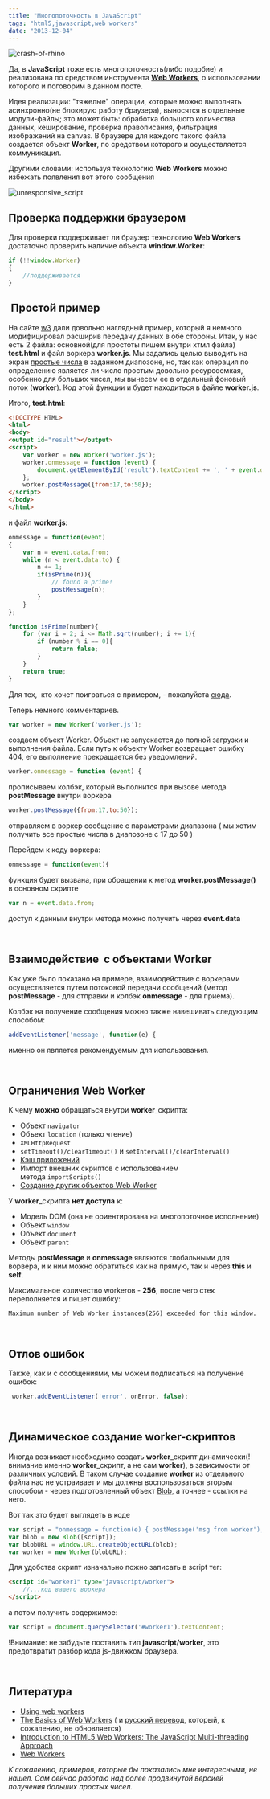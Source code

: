 ```yaml
---
title: "Многопоточность в JavaScript"
tags: "html5,javascript,web workers"
date: "2013-12-04"
---
```


![](images/crash-of-rhino-300x114.png "crash-of-rhino")

Да, в **JavaScript** тоже есть многопоточность(либо подобие) и реализована по средством инструмента **[Web Workers](https://www.w3.org/TR/workers/ "w3")**, о использовании которого и поговорим в данном посте.

Идея реализации: "тяжелые" операции, которые можно выполнять асинхронно(не блокирую работу браузера), выносятся в отдельные модули-файлы; это может быть: обработка большого количества данных, кеширование, проверка правописания, фильтрация изображений на canvas. В браузере для каждого такого файла создается объект **Worker**, по средством которого и осуществляется коммуникация.

Другими словами: используя технологию **Web Workers** можно избежать появления вот этого сообщения

![](images/unresponsive_script1.gif "unresponsive_script")

## Проверка поддержки браузером

Для проверки поддерживает ли браузер технологию **Web Workers** достаточно проверить наличие объекта **window.Worker**:

```javascript
if (!!window.Worker)
{
    //поддерживается
}
```

##  Простой пример

На сайте [w3](https://www.w3.org/TR/workers/) дали довольно наглядный пример, который я немного модифицировал расширив передачу данных в обе стороны. Итак, у нас есть 2 файла: основной(для простоты пишем внутри хтмл файла) **test.html** и файл воркера **worker.js**. Мы задались целью выводить на экран [простые числа](https://ru.wikipedia.org/wiki/%D0%9F%D1%80%D0%BE%D1%81%D1%82%D0%BE%D0%B5_%D1%87%D0%B8%D1%81%D0%BB%D0%BE) в заданном диапозоне, но, так как операция по определению является ли число простым довольно ресурсоемкая, особенно для больших чисел, мы вынесем ее в отдельный фоновый поток (**worker**). Код этой функции и будет находиться в файле **worker.js**.

Итого, **test.html**:

```html
<!DOCTYPE HTML>
<html>
<body>
<output id="result"></output>
<script>
    var worker = new Worker('worker.js');
    worker.onmessage = function (event) {
        document.getElementById('result').textContent += ', ' + event.data;
    };
    worker.postMessage({from:17,to:50});
</script>
</body>
</html>
```

и файл **worker.js**:

```javascript
onmessage = function(event)
{
    var n = event.data.from;
    while (n < event.data.to) {
        n += 1;
        if(isPrime(n)){
            // found a prime!
            postMessage(n);
        }
    }
};

function isPrime(number){
    for (var i = 2; i <= Math.sqrt(number); i += 1){
        if (number % i == 0){
            return false;
        }
    }
    return true;
}
```

Для тех,  кто хочет поиграться с примером, - пожалуйста [сюда](https://plnkr.co/edit/Mlq0qgHWJZZdEd3u).

Теперь немного комментариев.

```javascript
var worker = new Worker('worker.js');
```

создаем объект Worker. Объект не запускается до полной загрузки и выполнения файла. Если путь к объекту Worker возвращает ошибку 404, его выполнение прекращается без уведомлений.

```javascript
worker.onmessage = function (event) {
```    

прописываем колбэк, который выполнится при вызове метода **postMessage** внутри воркера

```javascript
worker.postMessage({from:17,to:50});
```

отправляем в воркер сообщение с параметрами диапазона ( мы хотим получить все простые числа в диапозоне с 17 до 50 )

Перейдем к коду воркера:

```javascript
onmessage = function(event){
```

функция будет вызвана, при обращении к метод **worker.postMessage()** в основном скрипте

```javascript
var n = event.data.from;
```

доступ к данным внутри метода можно получить через **event.data**

 

## Взаимодействие  с объектами Worker

Как уже было показано на примере, взаимодействие с воркерами осуществляется путем потоковой передачи сообщений (метод **postMessage** - для отправки и колбэк **onmessage** - для приема).

Колбэк на получение сообщения можно также навешивать следующим способом:

```javascript
addEventListener('message', function(e) {
```

именно он является рекомендуемым для использования.

 

## Ограничения Web Worker

К чему **можно** обращаться внутри **worker**_скрипта:

- Объект `navigator`
- Объект `location` (только чтение)
- `XMLHttpRequest`
- `setTimeout()/clearTimeout()` и `setInterval()/clearInterval()`
- [Кэш приложений](https://www.html5rocks.com/tutorials/appcache/beginner/)
- Импорт внешних скриптов с использованием метода `importScripts()`
- [Создание других объектов Web Worker](https://www.html5rocks.com/ru/tutorials/workers/basics/#toc-enviornment-subworkers)

У **worker**_скрипта **нет доступа** к:

- Модель DOM (она не ориентирована на многопоточное исполнение)
- Объект `window`
- Объект `document`
- Объект `parent`

Методы **postMessage** и **onmessage** являются глобальными для ворвера, и к ним можно обратиться как на прямую, так и через **this** и **self**.

Максимальное количество workerов - **256**, после чего стек переполняется и пишет ошибку:

```
Maximum number of Web Worker instances(256) exceeded for this window.
```

 

## Отлов ошибок

Также, как и с сообщениями, мы можем подписаться на получение ошибок:

```javascript
 worker.addEventListener('error', onError, false);
```
 

## Динамическое создание worker-скриптов

Иногда возникает необходимо создать **worker**_скрипт динамически(!внимание именно **worker**_скрипт, а не сам **worker**), в зависимости от различных условий. В таком случае создание **worker** из отдельного файла нас не устраивает и мы должны воспользоваться вторым способом - через подготовленный объект [Blob](https://dev.w3.org/2009/dap/file-system/file-writer.html#the-blobbuilder-interface), а точнее - ссылки на него.

Вот так это будет выглядеть в коде

```javascript
var script = "onmessage = function(e) { postMessage('msg from worker'); }";
var blob = new Blob([script]);
var blobURL = window.URL.createObjectURL(blob);
var worker = new Worker(blobURL);
```

Для удобства скрипт изначально пожно записать в script тег:

```html
<script id="worker1" type="javascript/worker">
    //...код вашего воркера
</script>
```

а потом получить содержимое:

```javascript
var script = document.querySelector('#worker1').textContent;
```

!Внимание: не забудьте поставить тип **javascript/worker**, это предотвратит разбор кода js-движком браузера.

 

## Литература

- [Using web workers](https://developer.mozilla.org/en-US/docs/Web/Guide/Performance/Using_web_workers "MDN")
- [The Basics of Web Workers](https://www.html5rocks.com/en/tutorials/workers/basics/) ( и [русский перевод](https://www.html5rocks.com/ru/tutorials/workers/basics/), который, к сожалению, не обновляется)
- [Introduction to HTML5 Web Workers: The JavaScript Multi-threading Approach](https://msdn.microsoft.com/en-us/hh549259.aspx "msdn")
- [Web Workers](https://msdn.microsoft.com/en-us/library/ie/hh673568(v=vs.85).aspx "Internet Explorer Dev Center") 

_К сожалению, примеров, которые бы показались мне интересными, не нашел. Сам сейчас работаю над более продвинутой версией получения больших простых чисел._

